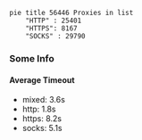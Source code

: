 
```mermaid
pie title 56446 Proxies in list
    "HTTP" : 25401
    "HTTPS": 8167
    "SOCKS" : 29790
```

### Some Info
#### Average Timeout

- mixed: 3.6s
- http: 1.8s
- https: 8.2s
- socks: 5.1s